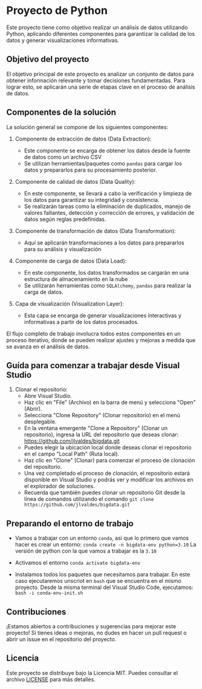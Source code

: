 # Proyecto de Python

Este proyecto tiene como objetivo realizar un análisis de datos utilizando Python, aplicando diferentes componentes para garantizar la calidad de los datos y generar visualizaciones informativas.

## Objetivo del proyecto

El objetivo principal de este proyecto es analizar un conjunto de datos para obtener información relevante y tomar decisiones fundamentadas. Para lograr esto, se aplicarán una serie de etapas clave en el proceso de análisis de datos.

## Componentes de la solución

La solución general se compone de los siguientes componentes:

1. Componente de extracción de datos (Data Extraction):
   - Este componente se encarga de obtener los datos desde la fuente de datos como un archivo CSV
   - Se utilizan herramientas/paquetes como `pandas` para cargar los datos y prepararlos para su procesamiento posterior.

2. Componente de calidad de datos (Data Quality):
   - En este componente, se llevará a cabo la verificación y limpieza de los datos para garantizar su integridad y consistencia.
   - Se realizarán tareas como la eliminación de duplicados, manejo de valores faltantes, detección y corrección de errores, y validación de datos según reglas predefinidas.

3. Componente de transformación de datos (Data Transformation):
   - Aquí se aplicarán transformaciones a los datos para prepararlos para su análisis y visualización


4. Componente de carga de datos (Data Load):
   - En este componente, los datos transformados se cargarán en una estructura de almacenamiento en la nube
   - Se utilizarán herramientas como `SQLAlchemy`, `pandas` para realizar la carga de datos.

5. Capa de visualización (Visualization Layer):
   - Esta capa se encarga de generar visualizaciones interactivas y informativas a partir de los datos procesados.


El flujo completo de trabajo involucra todos estos componentes en un proceso iterativo, donde se pueden realizar ajustes y mejoras a medida que se avanza en el análisis de datos.

## Guída para comenzar a trabajar desde Visual Studio
1. Clonar el repositorio:
   - Abre Visual Studio.
   - Haz clic en "File" (Archivo) en la barra de menú y selecciona "Open" (Abrir).
   - Selecciona "Clone Repository" (Clonar repositorio) en el menú desplegable.
   - En la ventana emergente "Clone a Repository" (Clonar un repositorio), ingresa la URL del repositorio que deseas clonar: https://github.com/jlvaldes/bigdata.git
   - Puedes elegir la ubicación local donde deseas clonar el repositorio en el campo "Local Path" (Ruta local).
   - Haz clic en "Clone" (Clonar) para comenzar el proceso de clonación del repositorio.
   - Una vez completado el proceso de clonación, el repositorio estará disponible en Visual Studio y podrás ver y modificar los archivos en el explorador de soluciones.
   - Recuerda que también puedes clonar un repositorio Git desde la línea de comandos utilizando el comando 
      ```git clone https://github.com/jlvaldes/bigdata.git```
      
      
## Preparando el entorno de trabajo
   - Vamos a trabajar con un entorno `conda`, así que lo primero que vamos hacer es crear un entorno:
   ```conda create -n bigdata-env python=3.10```
   La versión de python con la que vamos a trabajar es la `3.10`
   
   - Activamos el entorno
   ```conda activate bigdata-env```
   
   - Instalamos todos los paquetes que necesitamos para trabajar. En este caso ejecutaremos unscriot en `bash` que se encuentra en el mismo proyecto. Desde la misma terminal del Visual Studio Code, ejecutamos:
   ```bash -i conda-env-init.sh```
   


## Contribuciones

¡Estamos abiertos a contribuciones y sugerencias para mejorar este proyecto! Si tienes ideas o mejoras, no dudes en hacer un pull request o abrir un issue en el repositorio del proyecto.

## Licencia

Este proyecto se distribuye bajo la Licencia MIT. Puedes consultar el archivo [LICENSE](./LICENSE) para más detalles.
